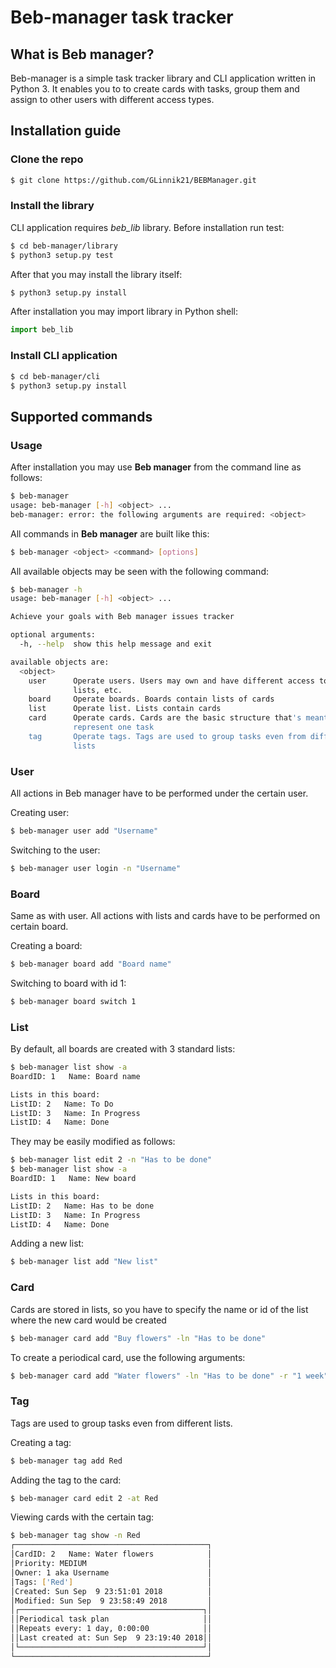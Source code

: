# Beb-manager task tracker #

## What is **Beb manager**? ##

Beb-manager is a simple task tracker library and CLI application written in Python 3. It enables you to to create cards with tasks, group them and assign to other users with different access types.

## Installation guide ##

### Clone the repo ###

```bash
$ git clone https://github.com/GLinnik21/BEBManager.git
```

### Install the library ###
CLI application requires *beb_lib* library.
Before installation run test:

```bash
$ cd beb-manager/library
$ python3 setup.py test
```

After that you may install the library itself:

```bash
$ python3 setup.py install
```

After installation you may import library in Python shell:

```python
import beb_lib
```

### Install CLI application ###

```bash
$ cd beb-manager/cli
$ python3 setup.py install
```

## Supported commands ##

### Usage ###

After installation you may use **Beb manager** from the command line as follows:

```bash
$ beb-manager
usage: beb-manager [-h] <object> ...
beb-manager: error: the following arguments are required: <object>
```

All commands in **Beb manager** are built like this:

```bash
$ beb-manager <object> <command> [options]
```

All available objects may be seen with the following command:

```bash
$ beb-manager -h
usage: beb-manager [-h] <object> ...

Achieve your goals with Beb manager issues tracker

optional arguments:
  -h, --help  show this help message and exit

available objects are:
  <object>
    user      Operate users. Users may own and have different access to cards,
              lists, etc.
    board     Operate boards. Boards contain lists of cards
    list      Operate list. Lists contain cards
    card      Operate cards. Cards are the basic structure that's meant to
              represent one task
    tag       Operate tags. Tags are used to group tasks even from different
              lists
```

### User ###

All actions in Beb manager have to be performed under the certain user.

Creating user:

```bash
$ beb-manager user add "Username"
```

Switching to the user:

```bash
$ beb-manager user login -n "Username"
```

### Board ###

Same as with user. All actions with lists and cards have to be performed on certain board.

Creating a board:

```bash
$ beb-manager board add "Board name"
```

Switching to board with id 1:

```bash
$ beb-manager board switch 1
```

### List ###

By default, all boards are created with 3 standard lists:

```bash
$ beb-manager list show -a
BoardID: 1   Name: Board name

Lists in this board:
ListID: 2   Name: To Do
ListID: 3   Name: In Progress
ListID: 4   Name: Done
```

They may be easily modified as follows:

```bash
$ beb-manager list edit 2 -n "Has to be done"
$ beb-manager list show -a
BoardID: 1   Name: New board

Lists in this board:
ListID: 2   Name: Has to be done
ListID: 3   Name: In Progress
ListID: 4   Name: Done
```

Adding a new list:

```bash
$ beb-manager list add "New list"
```

### Card ###

Cards are stored in lists, so you have to specify the name or id of the list where the new card would be created

```bash
$ beb-manager card add "Buy flowers" -ln "Has to be done"
```

To create a periodical card, use the following arguments:

```bash
$ beb-manager card add "Water flowers" -ln "Has to be done" -r "1 week" -sa "in 3 days"
```

### Tag ###

Tags are used to group tasks even from different lists.

Creating a tag:

```bash
$ beb-manager tag add Red
```

Adding the tag to the card:

```bash
$ beb-manager card edit 2 -at Red
```

Viewing cards with the certain tag:

```bash
$ beb-manager tag show -n Red
┌───────────────────────────────────────────┐
│CardID: 2   Name: Water flowers            │
│Priority: MEDIUM                           │
│Owner: 1 aka Username                      │
│Tags: ['Red']                              │
│Created: Sun Sep  9 23:51:01 2018          │
│Modified: Sun Sep  9 23:58:49 2018         │
│┌─────────────────────────────────────────┐│
││Periodical task plan                     ││
││Repeats every: 1 day, 0:00:00            ││
││Last created at: Sun Sep  9 23:19:40 2018││
│└─────────────────────────────────────────┘│
└───────────────────────────────────────────┘
```
